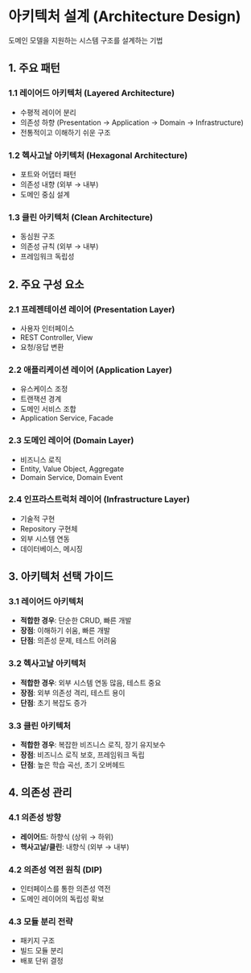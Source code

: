 # 아키텍처 설계 (Architecture Design)
도메인 모델을 지원하는 시스템 구조를 설계하는 기법

## 1. 주요 패턴
### 1.1 레이어드 아키텍처 (Layered Architecture)
- 수평적 레이어 분리
- 의존성 하향 (Presentation → Application → Domain → Infrastructure)
- 전통적이고 이해하기 쉬운 구조

### 1.2 헥사고날 아키텍처 (Hexagonal Architecture)
- 포트와 어댑터 패턴
- 의존성 내향 (외부 → 내부)
- 도메인 중심 설계

### 1.3 클린 아키텍처 (Clean Architecture)
- 동심원 구조
- 의존성 규칙 (외부 → 내부)
- 프레임워크 독립성

## 2. 주요 구성 요소
### 2.1 프레젠테이션 레이어 (Presentation Layer)
- 사용자 인터페이스
- REST Controller, View
- 요청/응답 변환

### 2.2 애플리케이션 레이어 (Application Layer)
- 유스케이스 조정
- 트랜잭션 경계
- 도메인 서비스 조합
- Application Service, Facade

### 2.3 도메인 레이어 (Domain Layer)
- 비즈니스 로직
- Entity, Value Object, Aggregate
- Domain Service, Domain Event

### 2.4 인프라스트럭처 레이어 (Infrastructure Layer)
- 기술적 구현
- Repository 구현체
- 외부 시스템 연동
- 데이터베이스, 메시징

## 3. 아키텍처 선택 가이드
### 3.1 레이어드 아키텍처
- **적합한 경우**: 단순한 CRUD, 빠른 개발
- **장점**: 이해하기 쉬움, 빠른 개발
- **단점**: 의존성 문제, 테스트 어려움

### 3.2 헥사고날 아키텍처
- **적합한 경우**: 외부 시스템 연동 많음, 테스트 중요
- **장점**: 외부 의존성 격리, 테스트 용이
- **단점**: 초기 복잡도 증가

### 3.3 클린 아키텍처
- **적합한 경우**: 복잡한 비즈니스 로직, 장기 유지보수
- **장점**: 비즈니스 로직 보호, 프레임워크 독립
- **단점**: 높은 학습 곡선, 초기 오버헤드

## 4. 의존성 관리
### 4.1 의존성 방향
- **레이어드**: 하향식 (상위 → 하위)
- **헥사고날/클린**: 내향식 (외부 → 내부)

### 4.2 의존성 역전 원칙 (DIP)
- 인터페이스를 통한 의존성 역전
- 도메인 레이어의 독립성 확보

### 4.3 모듈 분리 전략
- 패키지 구조
- 빌드 모듈 분리
- 배포 단위 결정
